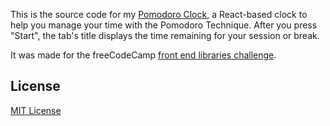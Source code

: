 This is the source code for my [Pomodoro Clock](https://edkerforne.github.io/pomodoro-clock/), a React-based clock to help you manage your time with the Pomodoro Technique. After you press "Start", the tab's title displays the time remaining for your session or break.

It was made for the freeCodeCamp [front end libraries challenge](https://www.freecodecamp.org/learn/front-end-libraries/front-end-libraries-projects/build-a-pomodoro-clock).

## License

[MIT License](https://github.com/edkerforne/pomodoro-clock/blob/master/LICENSE.md)
